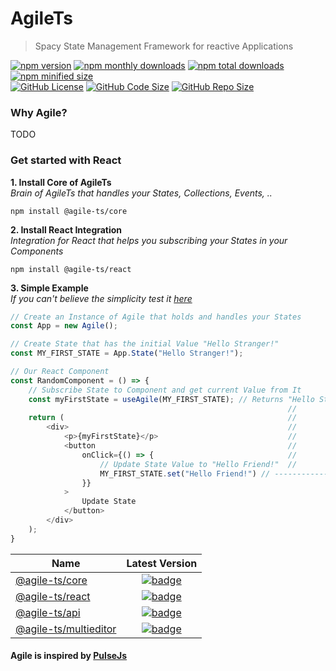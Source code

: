 # AgileTs

> Spacy State Management Framework for reactive Applications

<a href="https://npm.im/@agile-ts/core">
  <img src="https://img.shields.io/npm/v/@agile-ts/core.svg" alt="npm version"></a>
<a href="https://npm.im/@agile-ts/core">
  <img src="https://img.shields.io/npm/dm/@agile-ts/core.svg" alt="npm monthly downloads"></a>
<a href="https://npm.im/@agile-ts/core">
  <img src="https://img.shields.io/npm/dt/@agile-ts/core.svg" alt="npm total downloads"></a>
<a href="https://npm.im/@agile-ts/core">
  <img src="https://img.shields.io/bundlephobia/min/@agile-ts/core.svg" alt="npm minified size"></a>
  
  
<br />

<a href="https://github.com/agile-ts/agile">
  <img src="https://img.shields.io/github/license/agile-ts/agile.svg" alt="GitHub License"></a>
<a href="https://github.com/agile-ts/agile">
  <img src="https://img.shields.io/github/languages/code-size/agile-ts/agile.svg" alt="GitHub Code Size"></a>
<a href="https://github.com/agile-ts/agile">
  <img src="https://img.shields.io/github/repo-size/agile-ts/agile.svg" alt="GitHub Repo Size"></a>
  
 ### Why Agile?
 
 TODO

### Get started with React

**1. Install Core of AgileTs** <br />
_Brain of AgileTs that handles your States, Collections, Events, .._
```
npm install @agile-ts/core
```

**2. Install React Integration** <br />
_Integration for React that helps you subscribing your States in your Components_
```
npm install @agile-ts/react
```

**3. Simple Example** <br />
_If you can't believe the simplicity test it [here](https://agile-ts.org/)_
```ts
// Create an Instance of Agile that holds and handles your States
const App = new Agile();

// Create State that has the initial Value "Hello Stranger!"
const MY_FIRST_STATE = App.State("Hello Stranger!");

// Our React Component
const RandomComponent = () => {
    // Subscribe State to Component and get current Value from It
    const myFirstState = useAgile(MY_FIRST_STATE); // Returns "Hello Stranger!"
                                                              //       ^
    return (                                                  //       |
        <div>                                                 //       |  Now the State Value gets changed to
            <p>{myFirstState}</p>                             //       |  "Hello Friend!" and causes a rerender 
            <button                                           //       |  on this Component.
                onClick={() => {                              //       |  -> myFirstState has the Value "Hello Friend"
                    // Update State Value to "Hello Friend!"  //       |
                    MY_FIRST_STATE.set("Hello Friend!") // -------------
                }}
            >
                Update State
            </button>
        </div>
    );
}
```

| Name                                                                     |                                                                               Latest Version                                                                                |
| ------------------------------------------------------------------------ | :-------------------------------------------------------------------------------------------------------------------------------------------------------------------------: |
| [@agile-ts/core](/packages/core)                                         |               [![badge](https://img.shields.io/npm/v/@agile-ts/core.svg?style=flat-square)](https://www.npmjs.com/package/@agile-ts/core)                                   |
| [@agile-ts/react](/packages/react)                                       |               [![badge](https://img.shields.io/npm/v/@agile-ts/react.svg?style=flat-square)](https://www.npmjs.com/package/@agile-ts/react)                                 |
| [@agile-ts/api](/packages/api)                                           |               [![badge](https://img.shields.io/npm/v/@agile-ts/api.svg?style=flat-square)](https://www.npmjs.com/package/@agile-ts/api)                                     |
| [@agile-ts/multieditor](/packages/multieditor)                           |               [![badge](https://img.shields.io/npm/v/@agile-ts/multieditor.svg?style=flat-square)](https://www.npmjs.com/package/@agile-ts/multieditor)                     |            

#### Agile is inspired by [PulseJs](https://github.com/pulse-framework/pulse)
